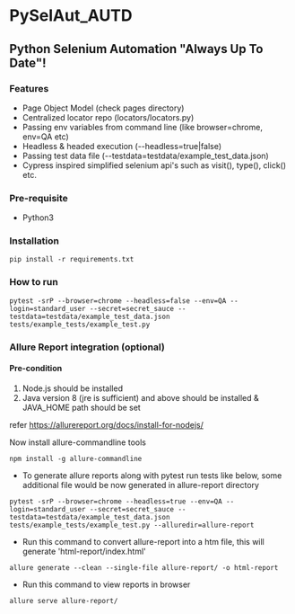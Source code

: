 # PySelAut_AUTD

## Python Selenium Automation "Always Up To Date"!

### Features
- Page Object Model (check pages directory)
- Centralized locator repo (locators/locators.py)
- Passing env variables from command line (like browser=chrome, env=QA etc)
- Headless & headed execution (--headless=true|false)
- Passing test data file (--testdata=testdata/example_test_data.json)
- Cypress inspired simplified selenium api's such as visit(), type(), click() etc.

### Pre-requisite
- Python3

### Installation 
`pip install -r requirements.txt`

### How to run
```
pytest -srP --browser=chrome --headless=false --env=QA --login=standard_user --secret=secret_sauce --testdata=testdata/example_test_data.json tests/example_tests/example_test.py
```

### Allure Report integration (optional)

#### Pre-condition

1. Node.js should be installed
2. Java version 8 (jre is sufficient) and above should be installed & JAVA_HOME path should be set

refer https://allurereport.org/docs/install-for-nodejs/

Now install allure-commandline tools

`npm install -g allure-commandline`

- To generate allure reports along with pytest run tests like below, some additional file would be now generated in allure-report directory

```
pytest -srP --browser=chrome --headless=true --env=QA --login=standard_user --secret=secret_sauce --testdata=testdata/example_test_data.json tests/example_tests/example_test.py --alluredir=allure-report
```
- Run this command to convert allure-report into a htm file, this will generate 'html-report/index.html'

`allure generate --clean --single-file allure-report/ -o html-report`

- Run this command to view reports in browser

`allure serve allure-report/`



